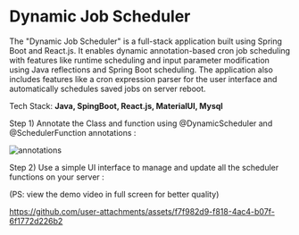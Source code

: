 # Dynamic Job Scheduler

The "Dynamic Job Scheduler" is a full-stack application built using Spring Boot and React.js. It enables dynamic annotation-based cron job scheduling with features like runtime scheduling and input parameter modification using Java reflections and Spring Boot scheduling. The application also includes features like a cron expression parser for the user interface and automatically schedules saved jobs on server reboot.

Tech Stack: **Java, SpingBoot, React.js, MaterialUI, Mysql**

Step 1) Annotate the Class and function using @DynamicScheduler and @SchedulerFunction annotations : 

![annotations](https://github.com/user-attachments/assets/52bb2242-5e38-4e87-b292-25a0144883c6)

Step 2) Use a simple UI interface to manage and update all the scheduler functions on your server : 

(PS: view the demo video in full screen for better quality)

https://github.com/user-attachments/assets/f7f982d9-f818-4ac4-b07f-6f1772d226b2

